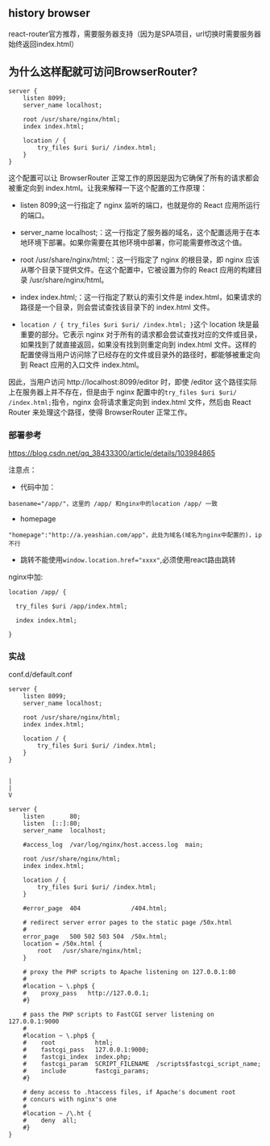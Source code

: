 ## history browser 	
react-router官方推荐，需要服务器支持（因为是SPA项目，url切换时需要服务器始终返回index.html）

## 为什么这样配就可访问BrowserRouter?
```
server {
    listen 8099;
    server_name localhost;

    root /usr/share/nginx/html;
    index index.html;

    location / {
        try_files $uri $uri/ /index.html;
    }
}
```

这个配置可以让 BrowserRouter 正常工作的原因是因为它确保了所有的请求都会被重定向到 index.html。让我来解释一下这个配置的工作原理：

* listen 8099;这一行指定了 nginx 监听的端口，也就是你的 React 应用所运行的端口。

* server_name localhost;：这一行指定了服务器的域名，这个配置适用于在本地环境下部署。如果你需要在其他环境中部署，你可能需要修改这个值。

* root /usr/share/nginx/html;：这一行指定了 nginx 的根目录，即 nginx 应该从哪个目录下提供文件。在这个配置中，它被设置为你的 React 应用的构建目录 /usr/share/nginx/html。

* index index.html;：这一行指定了默认的索引文件是 index.html，如果请求的路径是一个目录，则会尝试查找该目录下的 index.html 文件。

* `location / { try_files $uri $uri/ /index.html; }`这个 location 块是最重要的部分。它表示 nginx 对于所有的请求都会尝试查找对应的文件或目录，如果找到了就直接返回，如果没有找到则重定向到 index.html 文件。这样的配置使得当用户访问除了已经存在的文件或目录外的路径时，都能够被重定向到 React 应用的入口文件 index.html。

因此，当用户访问 http://localhost:8099/editor 时，即使 /editor 这个路径实际上在服务器上并不存在，但是由于 nginx 配置中的`try_files $uri $uri/ /index.html;`指令，nginx 会将请求重定向到 index.html 文件，然后由 React Router 来处理这个路径，使得 BrowserRouter 正常工作。

### 部署参考
https://blog.csdn.net/qq_38433300/article/details/103984865

注意点：

* 代码中加：
```
basename="/app/"，这里的 /app/ 和nginx中的location /app/ 一致
```

* homepage
```
"homepage":"http://a.yeashian.com/app"，此处为域名(域名为nginx中配置的)，ip不行
```

* 跳转不能使用`window.location.href="xxxx"`,必须使用react路由跳转

nginx中加:
```
location /app/ {

  try_files $uri /app/index.html;

  index index.html;

}
```

### 实战
conf.d/default.conf
```
server {
    listen 8099;
    server_name localhost;

    root /usr/share/nginx/html;
    index index.html;

    location / {
        try_files $uri $uri/ /index.html;
    }
}


|
|
V

server {
    listen       80;
    listen  [::]:80;
    server_name  localhost;

    #access_log  /var/log/nginx/host.access.log  main;

    root /usr/share/nginx/html;
    index index.html;

    location / {
        try_files $uri $uri/ /index.html;
    }

    #error_page  404              /404.html;

    # redirect server error pages to the static page /50x.html
    #
    error_page   500 502 503 504  /50x.html;
    location = /50x.html {
        root   /usr/share/nginx/html;
    }

    # proxy the PHP scripts to Apache listening on 127.0.0.1:80
    #
    #location ~ \.php$ {
    #    proxy_pass   http://127.0.0.1;
    #}

    # pass the PHP scripts to FastCGI server listening on 127.0.0.1:9000
    #
    #location ~ \.php$ {
    #    root           html;
    #    fastcgi_pass   127.0.0.1:9000;
    #    fastcgi_index  index.php;
    #    fastcgi_param  SCRIPT_FILENAME  /scripts$fastcgi_script_name;
    #    include        fastcgi_params;
    #}

    # deny access to .htaccess files, if Apache's document root
    # concurs with nginx's one
    #
    #location ~ /\.ht {
    #    deny  all;
    #}
}
```
